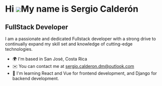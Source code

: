 Hi ![](https://user-images.githubusercontent.com/18350557/176309783-0785949b-9127-417c-8b55-ab5a4333674e.gif)My name is Sergio Calderón
=======================================================================================================================================

FullStack Developer
-------------------

I am a passionate and dedicated Fullstack developer with a strong drive to continually expand my skill set and knowledge of cutting-edge technologies.

* 🌍  I'm based in San José, Costa Rica
* ✉️  You can contact me at [sergio.calderon.dm@outlook.com](mailto:sergio.calderon.dm@outlook.com)
* 🧠  I'm learning React and Vue for frontend development, and Django for backend development.
